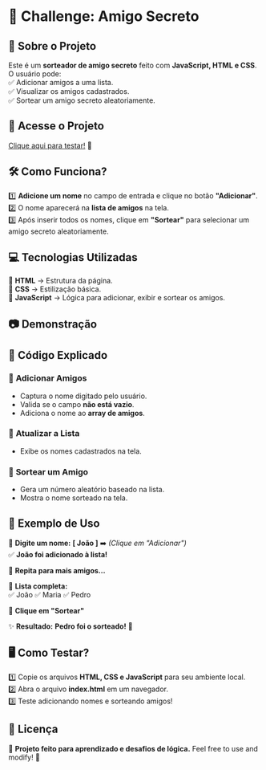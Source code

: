 # 🎁 Challenge: Amigo Secreto

## 📌 Sobre o Projeto  
Este é um **sorteador de amigo secreto** feito com **JavaScript, HTML e CSS**.  
O usuário pode:  
✅ Adicionar amigos a uma lista.  
✅ Visualizar os amigos cadastrados.  
✅ Sortear um amigo secreto aleatoriamente.  

## 🔗 Acesse o Projeto  
[Clique aqui para testar!](https://aguidacipriano.github.io/challenge-amigo-secreto/) 🚀  

## 🛠️ Como Funciona?  
1️⃣ **Adicione um nome** no campo de entrada e clique no botão **"Adicionar"**.  
2️⃣ O nome aparecerá na **lista de amigos** na tela.  
3️⃣ Após inserir todos os nomes, clique em **"Sortear"** para selecionar um amigo secreto aleatoriamente.  

## 💻 Tecnologias Utilizadas  
🚀 **HTML** → Estrutura da página.  
🎨 **CSS** → Estilização básica.  
🧠 **JavaScript** → Lógica para adicionar, exibir e sortear os amigos.  

## 📷 Demonstração  



## 📜 Código Explicado  
### 🔹 **Adicionar Amigos**  
- Captura o nome digitado pelo usuário.  
- Valida se o campo **não está vazio**.  
- Adiciona o nome ao **array de amigos**.  

### 🔹 **Atualizar a Lista**  
- Exibe os nomes cadastrados na tela.  

### 🔹 **Sortear um Amigo**  
- Gera um número aleatório baseado na lista.  
- Mostra o nome sorteado na tela.  

## 📌 Exemplo de Uso  
💬 **Digite um nome:** **[ João ]** ➡️ *(Clique em "Adicionar")*  
✅ **João foi adicionado à lista!**  

🔄 **Repita para mais amigos...**  

🛑 **Lista completa:**  
✅ João ✅ Maria ✅ Pedro  

🎲 **Clique em "Sortear"**  

✨ **Resultado:** **Pedro foi o sorteado!** 🎉  

## 🖥️ Como Testar?  
1️⃣ Copie os arquivos **HTML, CSS e JavaScript** para seu ambiente local.  
2️⃣ Abra o arquivo **index.html** em um navegador.  
3️⃣ Teste adicionando nomes e sorteando amigos!  

## 📝 Licença  
📌 **Projeto feito para aprendizado e desafios de lógica.** Feel free to use and modify! 🚀  
